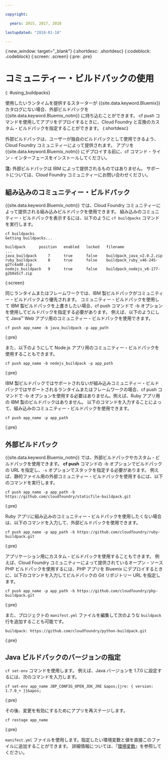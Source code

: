 ```yaml
---

copyright:

  years: 2015, 2017, 2018

lastupdated: "2018-01-18"

---
```


{:new_window: target="_blank"}
{:shortdesc: .shortdesc}
{:codeblock: .codeblock}
{:screen: .screen}
{:pre: .pre}

# コミュニティー・ビルドパックの使用
{: #using_buildpacks}

使用したいランタイムを提供するスターターが {{site.data.keyword.Bluemix}} カタログにない場合、外部ビルドパックを {{site.data.keyword.Bluemix_notm}} に持ち込むことができます。 cf push コマンドを使用してアプリをデプロイするときに、Cloud Foundry と互換のカスタム・ビルドパックを指定することができます。
{:shortdesc}

外部ビルドパックは、ユーザーが独自のビルドパックとして使用できるよう、Cloud Foundry コミュニティーによって提供されます。 アプリを {{site.data.keyword.Bluemix_notm}} にデプロイする前に、cf コマンド・ライン・インターフェースをインストールしてください。

**注:** 外部ビルドパックは IBM によって提供されるものではありません。 サポートについては、Cloud Foundry コミュニティーにお問い合わせください。

## 組み込みのコミュニティー・ビルドパック

{{site.data.keyword.Bluemix_notm}} では、Cloud Foundry コミュニティーによって提供される組み込みビルドパックを使用できます。 組み込みのコミュニティー・ビルドパックを表示するには、以下のように `cf buildpacks` コマンドを実行します。

```
cf buildpacks
Getting buildpacks...

buildpack      position   enabled   locked   filename
...
java_buildpack     7      true      false    buildpack_java_v2.0.2.zip
ruby_buildpack     8      true      false    buildpack_ruby_v46-245-g2fc4ad8.zip
nodejs_buildpack   9      true      false    buildpack_nodejs_v8-177-g2b0a5cf.zip
```
{:screen}


同じランタイムまたはフレームワークでは、IBM 製ビルドパックがコミュニティー・ビルドパックより優先されます。 コミュニティー・ビルドパックを使用して IBM 製ビルドパックを上書きしたい場合、cf push コマンドで -b オプションを使用してビルドパックを指定する必要があります。
例えば、以下のようにして Java™ Web アプリ用のコミュニティー・ビルドパックを使用できます。

```
cf push app_name -b java_buildpack -p app_path
```
{:pre}

また、以下のようにして Node.js アプリ用のコミュニティー・ビルドパックを使用することもできます。

```
cf push app_name -b nodejs_buildpack -p app_path
```
{:pre}

IBM 製ビルドパックではサポートされないが組み込みコミュニティー・ビルドパックではサポートされるランタイムまたはフレームワークの場合、cf push コマンドで -b オプションを使用する必要はありません。例えば、Ruby アプリ用の IBM 製のビルドパックはありません。 以下のコマンドを入力することによって、組み込みのコミュニティー・ビルドパックを使用できます。

```
cf push app_name -p app_path
```
{:pre}

## 外部ビルドパック

{{site.data.keyword.Bluemix_notm}} では、外部ビルドパックやカスタム・ビルドパックを使用できます。 **cf push** コマンドの -b オプションでビルドパックの URL を指定し、`-s` オプションでスタックを指定する必要があります。 例えば、静的ファイル用の外部コミュニティー・ビルドパックを使用するには、以下のコマンドを実行します。

```
cf push app_name -p app_path -b https://github.com/cloudfoundry/staticfile-buildpack.git
```
{:pre}

Ruby アプリに組み込みのコミュニティー・ビルドパックを使用したくない場合は、以下のコマンドを入力して、外部ビルドパックを使用できます。

```
cf push app_name -p app_path -b https://github.com/cloudfoundry/ruby-buildpack.git
```
{:pre}

アプリケーション用にカスタム・ビルドパックを使用することもできます。 例えば、Cloud Foundry コミュニティーによって提供されているオープン・ソース PHP ビルドパックを使用するには、PHP アプリを Bluemix にデプロイするときに、以下のコマンドを入力してビルドパックの Git リポジトリー URL を指定します。

```
cf push app_name -p app_path -b https://github.com/cloudfoundry/php-buildpack.git
```
{:pre}

また、プロジェクトの `manifest.yml` ファイルを編集して次のような `buildpack` 行を追加することも可能です。

```
buildpack: https://github.com/cloudfoundry/python-buildpack.git
```
{:pre}


## Java ビルドパックのバージョンの指定

`cf set-env` コマンドを使用します。 例えば、Java バージョンを 1.7.0 に設定するには、次のコマンドを入力します。

```
cf set-env app_name JBP_CONFIG_OPEN_JDK_JRE &apos;{jre: { version: 1.7.0_+ }}&apos;
```
{:pre}

その後、変更を有効にするためにアプリを再ステージします。

```
cf restage app_name
```
{:pre}

`manifest.yml` ファイルを使用します。指定したい環境変数と値を直接このファイルに追加することができます。 詳細情報については、『[環境変数](https://docs.cloudfoundry.org/devguide/deploy-apps/manifest.html#env-block)』を参照してください。

